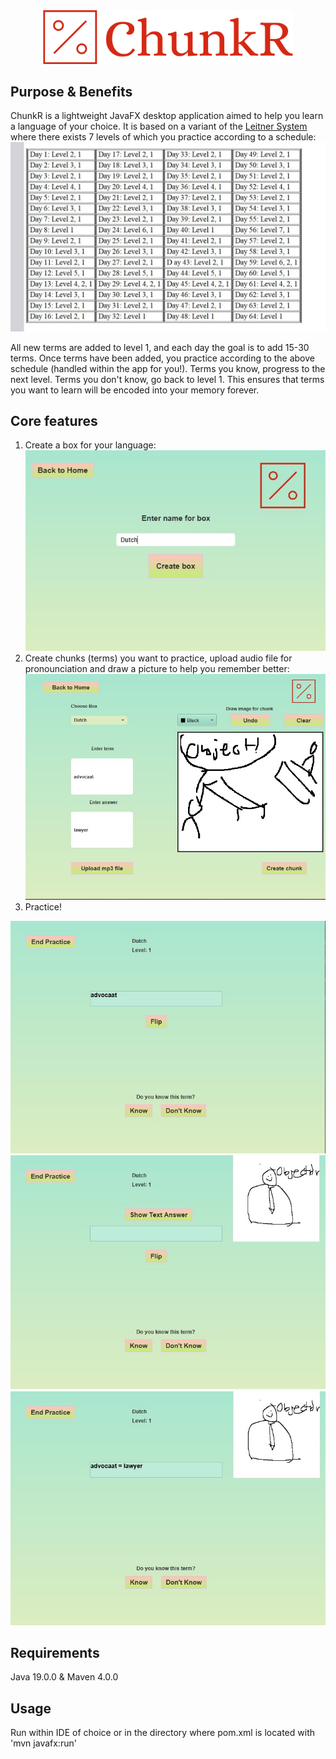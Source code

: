 
<div style="text-align:center">
    <img src="/src/main/resources/chunkr-high-resolution-logo-transparent.png" alt="StuWi Study Assistant" width="400" />
</div>

## Purpose & Benefits

ChunkR is a lightweight JavaFX desktop application aimed to help you learn a language of your choice.
It is based on a variant of the [Leitner System](https://en.wikipedia.org/wiki/Leitner_system) where there exists 7 levels of which you practice according to a schedule:
![Leitner Schedule](images/Leitner_schedule.jpg)

All new terms are added to level 1, and each day the goal is to add 15-30 terms. Once terms have been added, you practice according to the above schedule (handled within the app for you!).
Terms you know, progress to the next level. Terms you don't know, go back to level 1. This ensures that terms you want to learn will be encoded into your memory forever.

## Core features

1. Create a box for your language: ![Create box](images/Create_box.jpg)
2. Create chunks (terms) you want to practice, upload audio file for pronounciation and draw a picture to help you remember better: ![Create chunk](images/create_chunk.jpg) 
3. Practice! 

![Practice1](images/prac1.jpg) ![Practice2](images/prac2.jpg) ![Practice3](images/prac3.jpg)

## Requirements

Java 19.0.0 & Maven 4.0.0

## Usage

Run within IDE of choice or in the directory where pom.xml is located with 'mvn javafx:run'